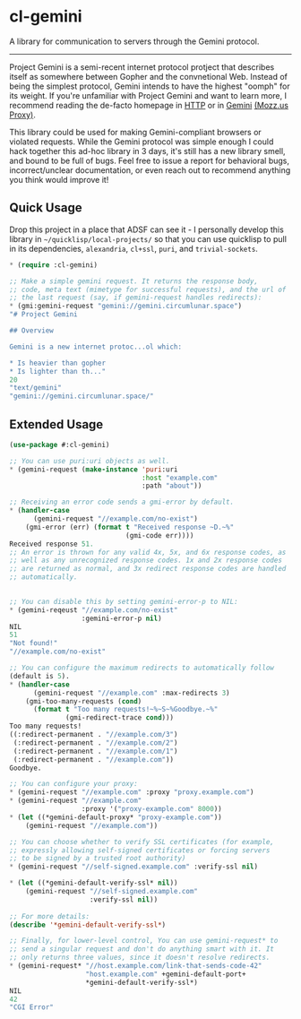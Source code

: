 # cl-gemini

A library for communication to servers through the Gemini protocol.

---

Project Gemini is a semi-recent internet protocol protject that
describes itself as somewhere between Gopher and the convnetional
Web. Instead of being the simplest protocol, Gemini intends to have
the highest "oomph" for its weight. If you're unfamiliar with Project
Gemini and want to learn more, I recommend reading the de-facto
homepage in [HTTP](https://gemini.circumlunar.space/) or in
[Gemini](gemini://gemini.circumlunar.space/) [(Mozz.us
Proxy)](https://portal.mozz.us/gemini/gemini.circumlunar.space/).

This library could be used for making Gemini-compliant browsers or
violated requests. While the Gemini protocol was simple enough I could
hack together this ad-hoc library in 3 days, it's still has a new
library smell, and bound to be full of bugs. Feel free to issue a
report for behavioral bugs, incorrect/unclear documentation, or even
reach out to recommend anything you think would improve it!

## Quick Usage

Drop this project in a place that ADSF can see it - I personally
develop this library in `~/quicklisp/local-projects/` so that you can
use quicklisp to pull in its dependencies, `alexandria`, `cl+ssl`,
`puri`, and `trivial-sockets`.

```lisp
* (require :cl-gemini)

;; Make a simple gemini request. It returns the response body,
;; code, meta text (mimetype for successful requests), and the url of
;; the last request (say, if gemini-request handles redirects):
* (gmi:gemini-request "gemini://gemini.circumlunar.space")
"# Project Gemini

## Overview

Gemini is a new internet protoc...ol which:

* Is heavier than gopher
* Is lighter than th..."
20
"text/gemini"
"gemini://gemini.circumlunar.space/"
```

## Extended Usage

```lisp
(use-package #:cl-gemini)

;; You can use puri:uri objects as well.
* (gemini-request (make-instance 'puri:uri 
                                 :host "example.com"
                                 :path "about"))

;; Receiving an error code sends a gmi-error by default.
* (handler-case
      (gemini-request "//example.com/no-exist")
    (gmi-error (err) (format t "Received response ~D.~%" 
                             (gmi-code err))))
Received response 51.
;; An error is thrown for any valid 4x, 5x, and 6x response codes, as
;; well as any unrecognized response codes. 1x and 2x response codes
;; are returned as normal, and 3x redirect response codes are handled
;; automatically.
      

;; You can disable this by setting gemini-error-p to NIL:
* (gemini-reqeust "//example.com/no-exist"
                  :gemini-error-p nil)
NIL
51
"Not found!"
"//example.com/no-exist"

;; You can configure the maximum redirects to automatically follow
(default is 5).
* (handler-case
      (gemini-request "//example.com" :max-redirects 3)
    (gmi-too-many-requests (cond)
      (format t "Too many requests!~%~S~%Goodbye.~%"
              (gmi-redirect-trace cond)))
Too many requests!
((:redirect-permanent . "//example.com/3")
 (:redirect-permanent . "//example.com/2")
 (:redirect-permanent . "//example.com/1")
 (:redirect-permanent . "//example.com"))
Goodbye.

;; You can configure your proxy:
* (gemini-request "//example.com" :proxy "proxy.example.com")
* (gemini-request "//example.com" 
                  :proxy '("proxy-example.com" 8000))
* (let ((*gemini-default-proxy* "proxy-example.com"))
    (gemini-request "//example.com"))

;; You can choose whether to verify SSL certificates (for example,
;; expressly allowing self-signed certificates or forcing servers
;; to be signed by a trusted root authority)
* (gemini-request "//self-signed.example.com" :verify-ssl nil)

* (let ((*gemini-default-verify-ssl* nil))
    (gemini-request "//self-signed.example.com" 
                    :verify-ssl nil))
                    
;; For more details:
(describe '*gemini-default-verify-ssl*)

;; Finally, for lower-level control, You can use gemini-request* to
;; send a singular request and don't do anything smart with it. It
;; only returns three values, since it doesn't resolve redirects.
* (gemini-request* "//host.example.com/link-that-sends-code-42"
                   "host.example.com" +gemini-default-port+
                   *gemini-default-verify-ssl*)
NIL
42
"CGI Error"
```
